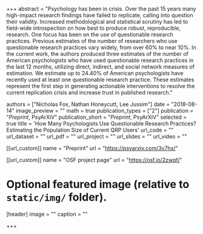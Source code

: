 +++
abstract = "Psychology has been in crisis. Over the past 15 years many high-impact research findings have failed to replicate, calling into question their validity. Increased methodological and statistical scrutiny has led to field-wide introspection on how best to produce robust, reproducible, research. One focus has been on the use of questionable research practices. Previous estimates of the number of researchers who use questionable research practices vary widely, from over 60% to near 10%. In the current work, the authors produced three estimates of the number of American psychologists who have used questionable research practices in the last 12 months, utilizing direct, indirect, and social network measures of estimation. We estimate up to 24.40% of American psychologists have recently used at least one questionable research practice. These estimates represent the first step in generating actionable interventions to resolve the current replication crisis and increase trust in published research."

authors = ["Nicholas Fox, Nathan Honeycutt, Lee Jussim"]
date = "2018-08-14"
image_preview = ""
math = true
publication_types = ["2"]
publication = "*Preprint*, PsyArXiV"
publication_short = "*Preprint*, PsyArXiV"
selected = true
title = 'How Many Psychologists Use Questionable Research Practices? Estimating the Population Size of Current QRP Users'
url_code = ""
url_dataset = ""
url_pdf = ""
url_project = ""
url_slides = ""
url_video = ""

[[url_custom]]
name = "Preprint"
url = "https://psyarxiv.com/3v7hx/"

[[url_custom]]
name = "OSF project page"
url = "https://osf.io/2zwqf/"


# Optional featured image (relative to `static/img/` folder).
[header]
image = ""
caption = ""

+++

